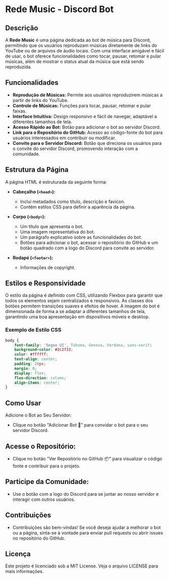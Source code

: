 # Rede Music - Discord Bot

## Descrição

A **Rede Music** é uma página dedicada ao bot de música para Discord, permitindo que os usuários reproduzam músicas diretamente de links do YouTube ou de arquivos de áudio locais. Com uma interface amigável e fácil de usar, o bot oferece funcionalidades como tocar, pausar, retomar e pular músicas, além de mostrar o status atual da música que está sendo reproduzida.

## Funcionalidades

- **Reprodução de Músicas:** Permite aos usuários reproduzirem músicas a partir de links do YouTube.
- **Controle de Músicas:** Funções para tocar, pausar, retomar e pular faixas.
- **Interface Intuitiva:** Design responsivo e fácil de navegar, adaptável a diferentes tamanhos de tela.
- **Acesso Rápido ao Bot:** Botão para adicionar o bot ao servidor Discord.
- **Link para o Repositório do GitHub:** Acesso ao código-fonte do bot para usuários interessados em contribuir ou modificar.
- **Convite para o Servidor Discord:** Botão que direciona os usuários para o convite do servidor Discord, promovendo interação com a comunidade.

## Estrutura da Página

A página HTML é estruturada da seguinte forma:

- **Cabeçalho (`<head>`):**
  - Inclui metadados como título, descrição e favicon.
  - Contém estilos CSS para definir a aparência da página.

- **Corpo (`<body>`):**
  - Um título que apresenta o bot.
  - Uma imagem representativa do bot.
  - Um parágrafo explicativo sobre as funcionalidades do bot.
  - Botões para adicionar o bot, acessar o repositório do GitHub e um botão quadrado com a logo do Discord para convite ao servidor.

- **Rodapé (`<footer>`):**
  - Informações de copyright.

## Estilos e Responsividade

O estilo da página é definido com CSS, utilizando Flexbox para garantir que todos os elementos sejam centralizados e responsivos. As classes dos botões permitem transições suaves e efeitos de hover. A imagem do bot é dimensionada de forma a se adaptar a diferentes tamanhos de tela, garantindo uma boa apresentação em dispositivos móveis e desktop.

### Exemplo de Estilo CSS

```css
body {
    font-family: 'Segoe UI', Tahoma, Geneva, Verdana, sans-serif;
    background-color: #2c2f33;
    color: #ffffff;
    text-align: center;
    padding: 20px;
    margin: 0;
    display: flex;
    flex-direction: column;
    align-items: center;
}
```

## Como Usar
Adicione o Bot ao Seu Servidor:

- Clique no botão "Adicionar Bot 🤖" para convidar o bot para o seu servidor Discord.
## Acesse o Repositório:

- Clique no botão "Ver Repositório no GitHub 📦" para visualizar o código fonte e contribuir para o projeto.
## Participe da Comunidade:

- Use o botão com a logo do Discord para se juntar ao nosso servidor e interagir com outros usuários.
## Contribuições

- Contribuições são bem-vindas! Se você deseja ajudar a melhorar o bot ou a página, sinta-se à vontade para enviar pull requests ou abrir issues no repositório do GitHub.
## Licença
Este projeto é licenciado sob a MIT License. Veja o arquivo LICENSE para mais informações.
